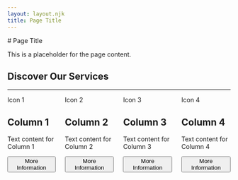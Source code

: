 ```yaml
---
layout: layout.njk
title: Page Title
---
```


<section class="hero">
    <div class="hero-content"><!-- Your hero image, overlay, and button here --></div>
</section>
# Page Title

This is a placeholder for the page content.

<section class="content">
    <h1>Discover Our Services</h1>
    <hr class="separator">
        <div class="columns"> 
            <div class="column">
                <div class="icon">Icon 1</div>
                <h2>Column 1</h2>
                <p>Text content for Column 1</p>
                <button class="btn">More Information</button>
            </div> 
            <div class="column"> 
                <div class="icon">Icon 2</div> 
                <h2>Column 2</h2>
                <p>Text content for Column 2</p>
                <button class="btn">More Information</button>
            </div>
            <div class="column">
                <div class="icon">Icon 3</div>
                <h2>Column 3</h2>
                <p>Text content for Column 3</p>
                <button class="btn">More Information</button>
            </div>
            <div class="column">
                <div class="icon">Icon 4</div>
                <h2>Column 4</h2>
                <p>Text content for Column 4</p>
                <button class="btn">More Information</button>
            </div>
        </div>
    </section>
